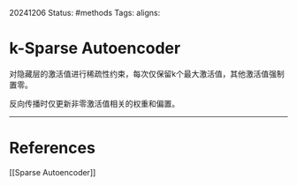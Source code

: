 20241206
Status: #methods
Tags: 
aligns: 
# k-Sparse Autoencoder
对隐藏层的激活值进行稀疏性约束，每次仅保留k个最大激活值，其他激活值强制置零。

反向传播时仅更新非零激活值相关的权重和偏置。



---
# References
[[Sparse Autoencoder]]